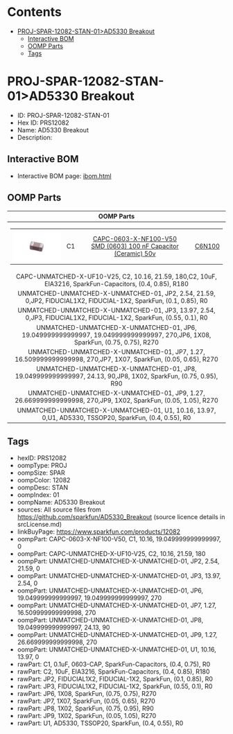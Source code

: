 



Contents
========

* [PROJ-SPAR-12082-STAN-01>AD5330 Breakout](#proj-spar-12082-stan-01ad5330-breakout)
	* [Interactive BOM](#interactive-bom)
	* [OOMP Parts](#oomp-parts)
	* [Tags](#tags)

# PROJ-SPAR-12082-STAN-01>AD5330 Breakout

- ID: PROJ-SPAR-12082-STAN-01
- Hex ID: PRS12082
- Name: AD5330 Breakout
- Description: 

## Interactive BOM

- Interactive BOM page: [ibom.html](kicad/bom/ibom.html)

## OOMP Parts
  

|OOMP Parts|
| :---: |
|<table><tr><td>![CAPC-0603-X-NF100-V50](https://raw.githubusercontent.com/oomlout/oomlout_OOMP_parts/main/CAPC-0603-X-NF100-V50/image_140.jpg)</td><td> C1</td><td>[CAPC-0603-X-NF100-V50<br>SMD (0603) 100 nF Capacitor (Ceramic) 50v](https://github.com/oomlout/oomlout_OOMP_parts/tree/main/CAPC-0603-X-NF100-V50/)</td><td>[C6N100](https://github.com/oomlout/oomlout_OOMP_parts/tree/main/CAPC-0603-X-NF100-V50/)</td></tr></table>|
|CAPC-UNMATCHED-X-UF10-V25, C2, 10.16, 21.59, 180,C2, 10uF, EIA3216, SparkFun-Capacitors, (0.4, 0.85), R180|
|UNMATCHED-UNMATCHED-X-UNMATCHED-01, JP2, 2.54, 21.59, 0,JP2, FIDUCIAL1X2, FIDUCIAL-1X2, SparkFun, (0.1, 0.85), R0|
|UNMATCHED-UNMATCHED-X-UNMATCHED-01, JP3, 13.97, 2.54, 0,JP3, FIDUCIAL1X2, FIDUCIAL-1X2, SparkFun, (0.55, 0.1), R0|
|UNMATCHED-UNMATCHED-X-UNMATCHED-01, JP6, 19.049999999999997, 19.049999999999997, 270,JP6, 1X08, SparkFun, (0.75, 0.75), R270|
|UNMATCHED-UNMATCHED-X-UNMATCHED-01, JP7, 1.27, 16.509999999999998, 270,JP7, 1X07, SparkFun, (0.05, 0.65), R270|
|UNMATCHED-UNMATCHED-X-UNMATCHED-01, JP8, 19.049999999999997, 24.13, 90,JP8, 1X02, SparkFun, (0.75, 0.95), R90|
|UNMATCHED-UNMATCHED-X-UNMATCHED-01, JP9, 1.27, 26.669999999999998, 270,JP9, 1X02, SparkFun, (0.05, 1.05), R270|
|UNMATCHED-UNMATCHED-X-UNMATCHED-01, U1, 10.16, 13.97, 0,U1, AD5330, TSSOP20, SparkFun, (0.4, 0.55), R0|

## Tags

- hexID: PRS12082
- oompType: PROJ
- oompSize: SPAR
- oompColor: 12082
- oompDesc: STAN
- oompIndex: 01
- oompName: AD5330 Breakout
- sources: All source files from https://github.com/sparkfun/AD5330_Breakout (source licence details in srcLicense.md)
- linkBuyPage: https://www.sparkfun.com/products/12082
- oompPart: CAPC-0603-X-NF100-V50, C1, 10.16, 19.049999999999997, 0
- oompPart: CAPC-UNMATCHED-X-UF10-V25, C2, 10.16, 21.59, 180
- oompPart: UNMATCHED-UNMATCHED-X-UNMATCHED-01, JP2, 2.54, 21.59, 0
- oompPart: UNMATCHED-UNMATCHED-X-UNMATCHED-01, JP3, 13.97, 2.54, 0
- oompPart: UNMATCHED-UNMATCHED-X-UNMATCHED-01, JP6, 19.049999999999997, 19.049999999999997, 270
- oompPart: UNMATCHED-UNMATCHED-X-UNMATCHED-01, JP7, 1.27, 16.509999999999998, 270
- oompPart: UNMATCHED-UNMATCHED-X-UNMATCHED-01, JP8, 19.049999999999997, 24.13, 90
- oompPart: UNMATCHED-UNMATCHED-X-UNMATCHED-01, JP9, 1.27, 26.669999999999998, 270
- oompPart: UNMATCHED-UNMATCHED-X-UNMATCHED-01, U1, 10.16, 13.97, 0
- rawPart: C1, 0.1uF, 0603-CAP, SparkFun-Capacitors, (0.4, 0.75), R0
- rawPart: C2, 10uF, EIA3216, SparkFun-Capacitors, (0.4, 0.85), R180
- rawPart: JP2, FIDUCIAL1X2, FIDUCIAL-1X2, SparkFun, (0.1, 0.85), R0
- rawPart: JP3, FIDUCIAL1X2, FIDUCIAL-1X2, SparkFun, (0.55, 0.1), R0
- rawPart: JP6, 1X08, SparkFun, (0.75, 0.75), R270
- rawPart: JP7, 1X07, SparkFun, (0.05, 0.65), R270
- rawPart: JP8, 1X02, SparkFun, (0.75, 0.95), R90
- rawPart: JP9, 1X02, SparkFun, (0.05, 1.05), R270
- rawPart: U1, AD5330, TSSOP20, SparkFun, (0.4, 0.55), R0
